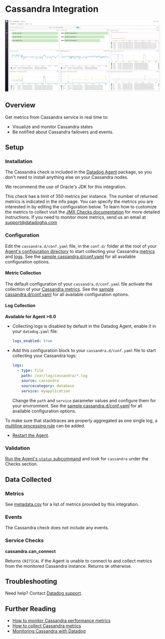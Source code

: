 # Cassandra Integration

![Cassandra default dashboard][1]

## Overview

Get metrics from Cassandra service in real time to:

* Visualize and monitor Cassandra states
* Be notified about Cassandra failovers and events.

## Setup
### Installation

The Cassandra check is included in the [Datadog Agent][2] package, so you don't need to install anything else on your Cassandra nodes.

We recommend the use of Oracle's JDK for this integration.

This check has a limit of 350 metrics per instance. The number of returned metrics is indicated in the info page. You can specify the metrics you are interested in by editing the configuration below. To learn how to customize the metrics to collect visit the [JMX Checks documentation][3] for more detailed instructions. If you need to monitor more metrics, send us an email at support@datadoghq.com

### Configuration

Edit the `cassandra.d/conf.yaml` file, in the `conf.d/` folder at the root of your [Agent's configuration directory][4] to start collecting your Cassandra [metrics](#metric-collection) and [logs](#log-collection).
See the [sample cassandra.d/conf.yaml][5] for all available configuration options.

#### Metric Collection

The default configuration of your `cassandra.d/conf.yaml` file activate the collection of your [Cassandra metrics](#metrics).
See the [sample  cassandra.d/conf.yaml][5] for all available configuration options.

#### Log Collection

**Available for Agent >6.0**

* Collecting logs is disabled by default in the Datadog Agent, enable it in your `datadog.yaml` file:

  ```yaml
  logs_enabled: true
  ```

* Add this configuration block to your `cassandra.d/conf.yaml` file to start collecting your Cassandra logs:

  ```yaml
  logs:
    - type: file
      path: /var/log/cassandra/*.log
      source: cassandra
      sourcecategory: database
      service: myapplication
  ```

  Change the `path` and `service` parameter values and configure them for your environment.
  See the [sample  cassandra.d/conf.yaml][5] for all available configuration options.

To make sure that stacktraces are properly aggregated as one single log, a [multiline processing rule][6] can be added.

* [Restart the Agent][7].

### Validation

[Run the Agent's `status` subcommand][8] and look for `cassandra` under the Checks section.

## Data Collected
### Metrics
See [metadata.csv][9] for a list of metrics provided by this integration.

### Events
The Cassandra check does not include any events.

### Service Checks
**cassandra.can_connect**

Returns `CRITICAL` if the Agent is unable to connect to and collect metrics from the monitored Cassandra instance. Returns `OK` otherwise.

## Troubleshooting
Need help? Contact [Datadog support][10].

## Further Reading

* [How to monitor Cassandra performance metrics][11]
* [How to collect Cassandra metrics][12]
* [Monitoring Cassandra with Datadog][13]

[1]: https://raw.githubusercontent.com/DataDog/integrations-core/master/cassandra/images/cassandra_dashboard.png
[2]: https://app.datadoghq.com/account/settings#agent
[3]: https://docs.datadoghq.com/integrations/java
[4]: https://docs.datadoghq.com/agent/guide/agent-configuration-files/?tab=agentv6#agent-configuration-directory
[5]: https://github.com/DataDog/integrations-core/blob/master/cassandra/datadog_checks/cassandra/data/conf.yaml.example
[6]: https://docs.datadoghq.com/logs/log_collection/?tab=tailexistingfiles#multi-line-aggregation
[7]: https://docs.datadoghq.com/agent/guide/agent-commands/?tab=agentv6#start-stop-and-restart-the-agent
[8]: https://docs.datadoghq.com/agent/guide/agent-commands/?tab=agentv6#agent-status-and-information
[9]: https://github.com/DataDog/integrations-core/blob/master/cassandra/metadata.csv
[10]: https://docs.datadoghq.com/help
[11]: https://www.datadoghq.com/blog/how-to-monitor-cassandra-performance-metrics
[12]: https://www.datadoghq.com/blog/how-to-collect-cassandra-metrics
[13]: https://www.datadoghq.com/blog/monitoring-cassandra-with-datadog
